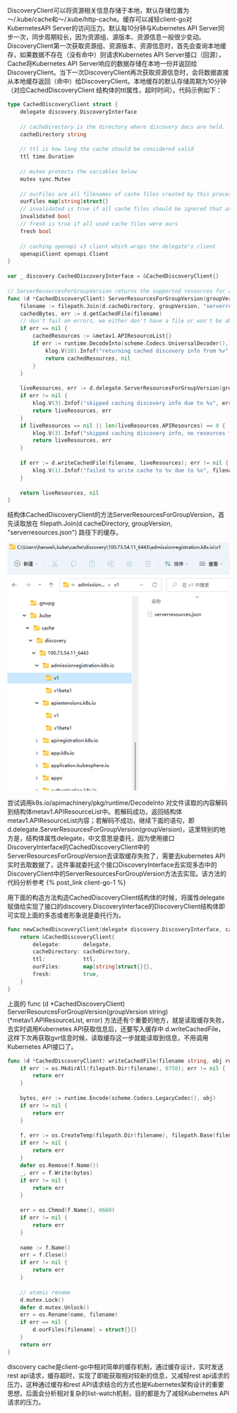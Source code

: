 

DiscoveryClient可以将资源相关信息存储于本地，默认存储位置为～/.kube/cache和～/.kube/http-cache。缓存可以减轻client-go对KubernetesAPI Server的访问压力。默认每10分钟与Kubernetes API Server同步一次，同步周期较长，因为资源组、源版本、资源信息一般很少变动。DiscoveryClient第一次获取资源组、资源版本、资源信息时，首先会查询本地缓存，如果数据不存在（没有命中）则请求Kubernetes API Server接口（回源），Cache将Kubernetes API Server响应的数据存储在本地一份并返回给DiscoveryClient。当下一次DiscoveryClient再次获取资源信息时，会将数据直接从本地缓存返回（命中）给DiscoveryClient。本地缓存的默认存储周期为10分钟（对应CachedDiscoveryClient 结构体的ttl属性，超时时间）。代码示例如下：

```go
type CachedDiscoveryClient struct {
	delegate discovery.DiscoveryInterface

	// cacheDirectory is the directory where discovery docs are held.  It must be unique per host:port combination to work well.
	cacheDirectory string

	// ttl is how long the cache should be considered valid
	ttl time.Duration

	// mutex protects the variables below
	mutex sync.Mutex

	// ourFiles are all filenames of cache files created by this process
	ourFiles map[string]struct{}
	// invalidated is true if all cache files should be ignored that are not ours (e.g. after Invalidate() was called)
	invalidated bool
	// fresh is true if all used cache files were ours
	fresh bool

	// caching openapi v3 client which wraps the delegate's client
	openapiClient openapi.Client
}

var _ discovery.CachedDiscoveryInterface = &CachedDiscoveryClient{}

// ServerResourcesForGroupVersion returns the supported resources for a group and version.
func (d *CachedDiscoveryClient) ServerResourcesForGroupVersion(groupVersion string) (*metav1.APIResourceList, error) {
	filename := filepath.Join(d.cacheDirectory, groupVersion, "serverresources.json")
	cachedBytes, err := d.getCachedFile(filename)
	// don't fail on errors, we either don't have a file or won't be able to run the cached check. Either way we can fallback.
	if err == nil {
		cachedResources := &metav1.APIResourceList{}
		if err := runtime.DecodeInto(scheme.Codecs.UniversalDecoder(), cachedBytes, cachedResources); err == nil {
			klog.V(10).Infof("returning cached discovery info from %v", filename)
			return cachedResources, nil
		}
	}

	liveResources, err := d.delegate.ServerResourcesForGroupVersion(groupVersion)
	if err != nil {
		klog.V(3).Infof("skipped caching discovery info due to %v", err)
		return liveResources, err
	}
	if liveResources == nil || len(liveResources.APIResources) == 0 {
		klog.V(3).Infof("skipped caching discovery info, no resources found")
		return liveResources, err
	}

	if err := d.writeCachedFile(filename, liveResources); err != nil {
		klog.V(1).Infof("failed to write cache to %v due to %v", filename, err)
	}

	return liveResources, nil
}
```

结构体CachedDiscoveryClient的方法ServerResourcesForGroupVersion，首先读取放在 filepath.Join(d.cacheDirectory, groupVersion, "serverresources.json") 路径下的缓存。

![](2022-12-07-17-33-56.png)

尝试调用k8s.io/apimachinery/pkg/runtime/DecodeInto 对文件读取的内容解码到结构体metav1.APIResourceList中。若解码成功，返回结构体metav1.APIResourceList内容；若解码不成功，继续下面的语句，即d.delegate.ServerResourcesForGroupVersion(groupVersion)，这里特别的地方是，结构体属性delegate，中文意思是委托，因为使用接口DiscoveryInterface的CachedDiscoveryClient中的ServerResourcesForGroupVersion去读取缓存失败了，需要去kubernetes API实时去取数据了，这件事就委托这个接口DiscoveryInterface去实现多态中的DiscoveryClient中的ServerResourcesForGroupVersion方法去实现。该方法的代码分析参考 {% post_link client-go-1 %}

用下面的构造方法构造CachedDiscoveryClient结构体的时候，将属性delegate赋值给实现了接口的discovery.DiscoveryInterface的DiscoveryClient结构体即可实现上面的多态或者形象说是委托行为。

```go
func newCachedDiscoveryClient(delegate discovery.DiscoveryInterface, cacheDirectory string, ttl time.Duration) *CachedDiscoveryClient {
	return &CachedDiscoveryClient{
		delegate:       delegate,
		cacheDirectory: cacheDirectory,
		ttl:            ttl,
		ourFiles:       map[string]struct{}{},
		fresh:          true,
	}
}
```

上面的 func (d *CachedDiscoveryClient) ServerResourcesForGroupVersion(groupVersion string) (*metav1.APIResourceList, error) 方法还有个重要的地方，就是读取缓存失败，去实时调用Kubernetes API获取信息后，还要写入缓存中 d.writeCachedFile，这样下次再获取gvr信息时候，读取缓存这一步就能读取到信息，不用调用Kubernetes API接口了。

```go
func (d *CachedDiscoveryClient) writeCachedFile(filename string, obj runtime.Object) error {
	if err := os.MkdirAll(filepath.Dir(filename), 0750); err != nil {
		return err
	}

	bytes, err := runtime.Encode(scheme.Codecs.LegacyCodec(), obj)
	if err != nil {
		return err
	}

	f, err := os.CreateTemp(filepath.Dir(filename), filepath.Base(filename)+".")
	if err != nil {
		return err
	}
	defer os.Remove(f.Name())
	_, err = f.Write(bytes)
	if err != nil {
		return err
	}

	err = os.Chmod(f.Name(), 0660)
	if err != nil {
		return err
	}

	name := f.Name()
	err = f.Close()
	if err != nil {
		return err
	}

	// atomic rename
	d.mutex.Lock()
	defer d.mutex.Unlock()
	err = os.Rename(name, filename)
	if err == nil {
		d.ourFiles[filename] = struct{}{}
	}
	return err
}
```

discovery cache是client-go中相对简单的缓存机制，通过缓存设计，实时发送rest api请求，缓存超时，实现了即能获取相对较新的信息，又减轻rest api请求的压力，这种通过缓存和rest API请求结合的方式也是Kubernetes架构设计的重要思想，后面会分析相对复杂的list-watch机制，目的都是为了减轻Kubernetes API请求的压力。